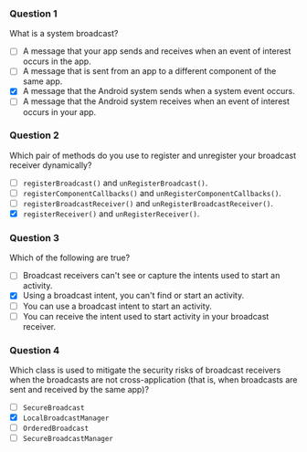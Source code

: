 ### Question 1
What is a system broadcast?
- [ ] A message that your app sends and receives when an event of interest occurs in the app.
- [ ] A message that is sent from an app to a different component of the same app.
- [x] A message that the Android system sends when a system event occurs.
- [ ] A message that the Android system receives when an event of interest occurs in your app.

### Question 2
Which pair of methods do you use to register and unregister your broadcast receiver dynamically?
- [ ] `registerBroadcast()` and `unRegisterBroadcast()`.
- [ ] `registerComponentCallbacks()` and `unRegisterComponentCallbacks()`.
- [ ] `registerBroadcastReceiver()` and `unRegisterBroadcastReceiver()`.
- [x] `registerReceiver()` and `unRegisterReceiver()`.

### Question 3
Which of the following are true?
- [ ] Broadcast receivers can't see or capture the intents used to start an activity.
- [x] Using a broadcast intent, you can't find or start an activity.
- [ ] You can use a broadcast intent to start an activity.
- [ ] You can receive the intent used to start activity in your broadcast receiver.

### Question 4
Which class is used to mitigate the security risks of broadcast receivers when the broadcasts are not cross-application (that is, when broadcasts are sent and received by the same app)?
- [ ] `SecureBroadcast`
- [x] `LocalBroadcastManager`
- [ ] `OrderedBroadcast`
- [ ] `SecureBroadcastManager`
